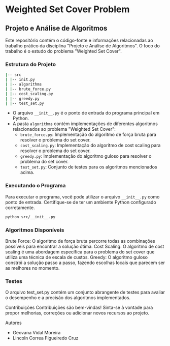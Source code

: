 # Weighted Set Cover Problem

## Projeto e Análise de Algoritmos

Este repositório contém o código-fonte e informações relacionadas ao trabalho prático da disciplina "Projeto e Análise de Algoritmos". O foco do trabalho é o estudo do problema "Weighted Set Cover".

### Estrutura do Projeto

```bash
|-- src
| |-- init.py
| |-- algorithms
| |-- brute_force.py
| |-- cost_scaling.py
| |-- greedy.py
| |-- test_set.py
```

- O arquivo `__init__.py` é o ponto de entrada do programa principal em Python.
- A pasta `algorithms` contém implementações de diferentes algoritmos relacionados ao problema "Weighted Set Cover":
  - `brute_force.py`: Implementação do algoritmo de força bruta para resolver o problema do set cover.
  - `cost_scaling.py`: Implementação do algoritmo de cost scaling para resolver o problema do set cover.
  - `greedy.py`: Implementação do algoritmo guloso para resolver o problema do set cover.
  - `test_set.py`: Conjunto de testes para os algoritmos mencionados acima.

### Executando o Programa

Para executar o programa, você pode utilizar o arquivo `__init__.py` como ponto de entrada. Certifique-se de ter um ambiente Python configurado corretamente.

```bash
python src/__init__.py
```

### Algoritmos Disponíveis
Brute Force: O algoritmo de força bruta percorre todas as combinações possíveis para encontrar a solução ótima.
Cost Scaling: O algoritmo de cost scaling é uma abordagem específica para o problema do set cover que utiliza uma técnica de escala de custos.
Greedy: O algoritmo guloso constrói a solução passo a passo, fazendo escolhas locais que parecem ser as melhores no momento.

### Testes
O arquivo test_set.py contém um conjunto abrangente de testes para avaliar o desempenho e a precisão dos algoritmos implementados.

Contribuições
Contribuições são bem-vindas! Sinta-se à vontade para propor melhorias, correções ou adicionar novos recursos ao projeto.

Autores
- Geovana Vidal Moreira
- Lincoln Correa Figueiredo Cruz

